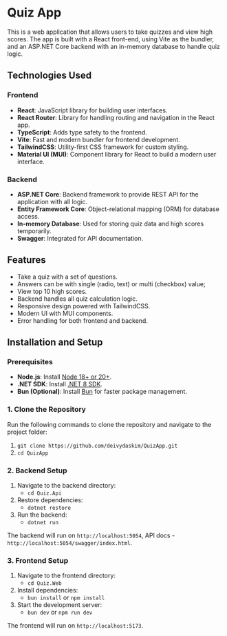 # Quiz App

This is a web application that allows users to take quizzes and view high scores. The app is built with a React front-end, using Vite as the bundler, and an ASP.NET Core backend with an in-memory database to handle quiz logic.

## Technologies Used

### Frontend
- **React**: JavaScript library for building user interfaces.
- **React Router**: Library for handling routing and navigation in the React app.
- **TypeScript**: Adds type safety to the frontend.
- **Vite**: Fast and modern bundler for frontend development.
- **TailwindCSS**: Utility-first CSS framework for custom styling.
- **Material UI (MUI)**: Component library for React to build a modern user interface.

### Backend
- **ASP.NET Core**: Backend framework to provide REST API for the application with all logic.
- **Entity Framework Core**: Object-relational mapping (ORM) for database access.
- **In-memory Database**: Used for storing quiz data and high scores temporarily.
- **Swagger**: Integrated for API documentation.

## Features

- Take a quiz with a set of questions.
- Answers can be with single (radio, text) or multi (checkbox) value;
- View top 10 high scores.
- Backend handles all quiz calculation logic.
- Responsive design powered with TailwindCSS.
- Modern UI with MUI components.
- Error handling for both frontend and backend.

## Installation and Setup

### Prerequisites
- **Node.js**: Install [Node 18+ or 20+](https://nodejs.org/en/download).
- **.NET SDK**: Install [.NET 8 SDK](https://dotnet.microsoft.com/en-us/download/dotnet/8.0).
- **Bun (Optional)**: Install [Bun](https://bun.sh) for faster package management.
  

### 1. Clone the Repository
Run the following commands to clone the repository and navigate to the project folder:
1. `git clone https://github.com/deivydaskim/QuizApp.git`
2. `cd QuizApp`


### 2. Backend Setup
1. Navigate to the backend directory:
   - `cd Quiz.Api`
2. Restore dependencies:
   - `dotnet restore`
3. Run the backend:
   - `dotnet run`

The backend will run on `http://localhost:5054`, API docs - `http://localhost:5054/swagger/index.html`.

### 3. Frontend Setup
1. Navigate to the frontend directory:
   - `cd Quiz.Web`
2. Install dependencies:
   - `bun install` or `npm install`
3. Start the development server:
   - `bun dev` or `npm run dev`

The frontend will run on `http://localhost:5173`.